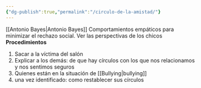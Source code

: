 ```yaml
---
{"dg-publish":true,"permalink":"/circulo-de-la-amistad/"}
---
```


[[Antonio Bayes\|Antonio Bayes]] 
Comportamientos empáticos para minimizar el rechazo social. 
Ver las perspectivas de los chicos
**Procedimientos**
1. Sacar a la víctima del salón
2. Explicar a los demás: de que hay círculos con los que nos relacionamos y nos sentimos seguros
3. Quienes están en la situación de [[Bullying\|bullying]]
4. una vez identificado: como restablecer sus círculos
